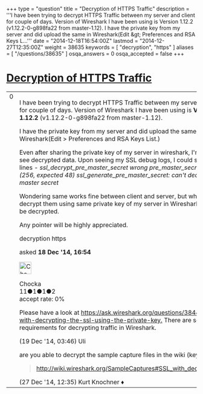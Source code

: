 +++
type = "question"
title = "Decryption of HTTPS Traffic"
description = '''I have been trying to decrypt HTTPS Traffic between my server and client for couple of days. Version of Wireshark I have been using is Version 1.12.2 (v1.12.2-0-g898fa22 from master-1.12). I have the private key from my server and did upload the same in Wireshark(Edit &amp;gt; Preferences and RSA Keys L...'''
date = "2014-12-18T16:54:00Z"
lastmod = "2014-12-27T12:35:00Z"
weight = 38635
keywords = [ "decryption", "https" ]
aliases = [ "/questions/38635" ]
osqa_answers = 0
osqa_accepted = false
+++

<div class="headNormal">

# [Decryption of HTTPS Traffic](/questions/38635/decryption-of-https-traffic)

</div>

<div id="main-body">

<div id="askform">

<table id="question-table" style="width:100%;"><colgroup><col style="width: 50%" /><col style="width: 50%" /></colgroup><tbody><tr class="odd"><td style="width: 30px; vertical-align: top"><div class="vote-buttons"><span id="post-38635-upvote" class="ajax-command post-vote up" rel="nofollow" title="I like this post (click again to cancel)"> </span><div id="post-38635-score" class="post-score" title="current number of votes">0</div><span id="post-38635-downvote" class="ajax-command post-vote down" rel="nofollow" title="I dont like this post (click again to cancel)"> </span> <span id="favorite-mark" class="ajax-command favorite-mark" rel="nofollow" title="mark/unmark this question as favorite (click again to cancel)"> </span><div id="favorite-count" class="favorite-count"></div></div></td><td><div id="item-right"><div class="question-body"><p>I have been trying to decrypt HTTPS Traffic between my server and client for couple of days. Version of Wireshark I have been using is <strong>Version 1.12.2</strong> (v1.12.2-0-g898fa22 from master-1.12).</p><p>I have the private key from my server and did upload the same in Wireshark(Edit &gt; Preferences and RSA Keys List.)</p><p>Even after sharing the private key of my server in wireshark, I'm unable to see decrypted data. Upon seeing my SSL debug logs, I could see these lines - <em>ssl_decrypt_pre_master_secret wrong pre_master_secret length (256, expected 48) ssl_generate_pre_master_secret: can't decrypt pre master secret</em></p><p>Wondering same works fine between client and server, but when I try decrypt them using same private key of my server in Wireshark, it couldn't be decrypted.</p><p>Any pointer will be highly appreciated.</p></div><div id="question-tags" class="tags-container tags"><span class="post-tag tag-link-decryption" rel="tag" title="see questions tagged &#39;decryption&#39;">decryption</span> <span class="post-tag tag-link-https" rel="tag" title="see questions tagged &#39;https&#39;">https</span></div><div id="question-controls" class="post-controls"></div><div class="post-update-info-container"><div class="post-update-info post-update-info-user"><p>asked <strong>18 Dec '14, 16:54</strong></p><img src="https://secure.gravatar.com/avatar/40d46dc7a7144a5863899be317e9c6b4?s=32&amp;d=identicon&amp;r=g" class="gravatar" width="32" height="32" alt="Chocka&#39;s gravatar image" /><p><span>Chocka</span><br />
<span class="score" title="11 reputation points">11</span><span title="1 badges"><span class="badge1">●</span><span class="badgecount">1</span></span><span title="1 badges"><span class="silver">●</span><span class="badgecount">1</span></span><span title="2 badges"><span class="bronze">●</span><span class="badgecount">2</span></span><br />
<span class="accept_rate" title="Rate of the user&#39;s accepted answers">accept rate:</span> <span title="Chocka has no accepted answers">0%</span></p></div></div><div id="comments-container-38635" class="comments-container"><span id="38636"></span><div id="comment-38636" class="comment"><div id="post-38636-score" class="comment-score"></div><div class="comment-text"><p>Please have a look at <a href="https://ask.wireshark.org/questions/38441/problem-with-decrypting-the-ssl-using-the-private-key.">https://ask.wireshark.org/questions/38441/problem-with-decrypting-the-ssl-using-the-private-key.</a> There are some requirements for decrypting traffic in Wireshark.</p></div><div id="comment-38636-info" class="comment-info"><span class="comment-age">(19 Dec '14, 03:46)</span> <span class="comment-user userinfo">Uli</span></div></div><span id="38752"></span><div id="comment-38752" class="comment"><div id="post-38752-score" class="comment-score"></div><div class="comment-text"><p>are you able to decrypt the sample capture files in the wiki (keys included)?</p><blockquote><p><a href="http://wiki.wireshark.org/SampleCaptures#SSL_with_decryption_keys">http://wiki.wireshark.org/SampleCaptures#SSL_with_decryption_keys</a></p></blockquote></div><div id="comment-38752-info" class="comment-info"><span class="comment-age">(27 Dec '14, 12:35)</span> <span class="comment-user userinfo">Kurt Knochner ♦</span></div></div></div><div id="comment-tools-38635" class="comment-tools"></div><div class="clear"></div><div id="comment-38635-form-container" class="comment-form-container"></div><div class="clear"></div></div></td></tr></tbody></table>

</div>

</div>

